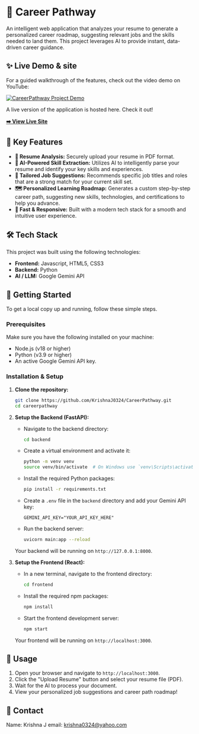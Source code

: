 # 🚀 Career Pathway

An intelligent web application that analyzes your resume to generate a personalized career roadmap, suggesting relevant jobs and the skills needed to land them. This project leverages AI to provide instant, data-driven career guidance.

## ✨ Live Demo & site

For a guided walkthrough of the features, check out the video demo on YouTube:

[![CareerPathway Project Demo](https://img.shields.io/badge/YouTube-FF0000?style=for-the-badge&logo=youtube&logoColor=white)](https://youtu.be/3reStAo9Nq8?feature=shared)

A live version of the application is hosted here. Check it out!

**[➡️ View Live Site](https://guide.everglade.in/)**



## 🌟 Key Features

* **📄 Resume Analysis:** Securely upload your resume in PDF format.
* **🧠 AI-Powered Skill Extraction:** Utilizes AI to intelligently parse your resume and identify your key skills and experiences.
* **🎯 Tailored Job Suggestions:** Recommends specific job titles and roles that are a strong match for your current skill set.
* **🗺️ Personalized Learning Roadmap:** Generates a custom step-by-step career path, suggesting new skills, technologies, and certifications to help you advance.
* **💨 Fast & Responsive:** Built with a modern tech stack for a smooth and intuitive user experience.

## 🛠️ Tech Stack

This project was built using the following technologies:

* **Frontend:** Javascript, HTML5, CSS3 
* **Backend:** Python
* **AI / LLM:** Google Gemini API

## 🚀 Getting Started

To get a local copy up and running, follow these simple steps.

### Prerequisites

Make sure you have the following installed on your machine:
* Node.js (v18 or higher)
* Python (v3.9 or higher)
* An active Google Gemini API key.

### Installation & Setup

1.  **Clone the repository:**
    ```sh
    git clone https://github.com/KrishnaJ0324/CareerPathway.git
    cd careerpathway
    ```

2.  **Setup the Backend (FastAPI):**
    * Navigate to the backend directory:
        ```sh
        cd backend
        ```
    * Create a virtual environment and activate it:
        ```sh
        python -m venv venv
        source venv/bin/activate  # On Windows use `venv\Scripts\activate`
        ```
    * Install the required Python packages:
        ```sh
        pip install -r requirements.txt
        ```
    * Create a `.env` file in the `backend` directory and add your Gemini API key:
        ```env
        GEMINI_API_KEY="YOUR_API_KEY_HERE"
        ```
    * Run the backend server:
        ```sh
        uvicorn main:app --reload
        ```
    Your backend will be running on `http://127.0.0.1:8000`.

3.  **Setup the Frontend (React):**
    * In a new terminal, navigate to the frontend directory:
        ```sh
        cd frontend
        ```
    * Install the required npm packages:
        ```sh
        npm install
        ```
    * Start the frontend development server:
        ```sh
        npm start
        ```
    Your frontend will be running on `http://localhost:3000`.

## 📝 Usage

1.  Open your browser and navigate to `http://localhost:3000`.
2.  Click the "Upload Resume" button and select your resume file (PDF).
3.  Wait for the AI to process your document.
4.  View your personalized job suggestions and career path roadmap!


## 📧 Contact

Name: Krishna J
email: krishna0324@yahoo.com
